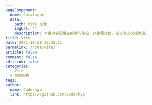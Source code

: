 ```yaml
---
pageComponent:
  name: Catalogue
  data:
    path: Vite 文章
    imgUrl: ''
    description: 本章内容是博主的学习笔记，非教程文档，请以官方文档为准。
title: Vite
date: 2021-10-28 15:35:21
permalink: /note/vite/
article: false
comment: false
editLink: false
categories:
  - Vite
  - 前端架构
tags:
author:
  name: Coderhyp
  link: https://github.com/Coderhyp
---
```


